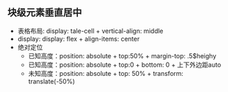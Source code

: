 
## 块级元素垂直居中
* 表格布局: display: tale-cell + vertical-align: middle
* display: display: flex + align-items: center
* 绝对定位
    * 已知高度：position: absolute + top:50% + margin-top: .5$heighy
    * 已知高度：position: absolute + top:0 + bottom: 0 + 上下外边距auto
    * 未知高度：position: absolute + top: 50% + transform: translate(-50%)